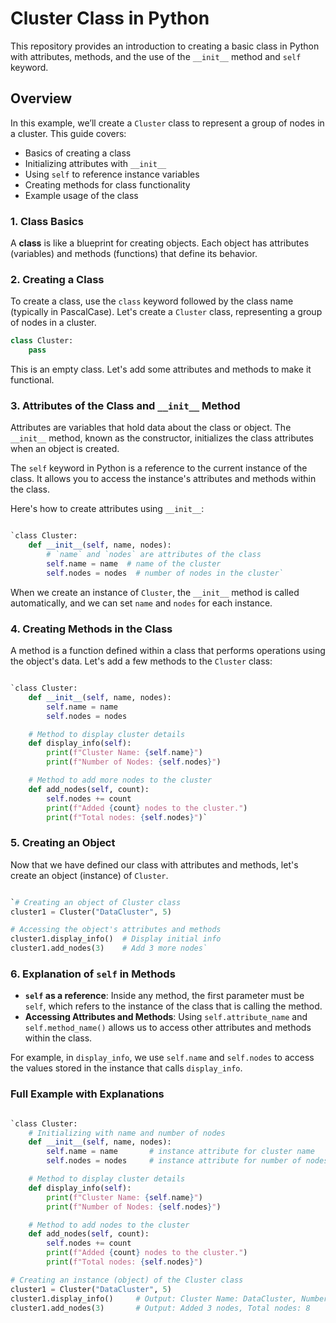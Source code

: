 # Cluster Class in Python

This repository provides an introduction to creating a basic class in Python with attributes, methods, and the use of the `__init__` method and `self` keyword.

## Overview

In this example, we’ll create a `Cluster` class to represent a group of nodes in a cluster. This guide covers:
- Basics of creating a class
- Initializing attributes with `__init__`
- Using `self` to reference instance variables
- Creating methods for class functionality
- Example usage of the class

### 1\. Class Basics

A **class** is like a blueprint for creating objects. Each object has attributes (variables) and methods (functions) that define its behavior.

### 2\. Creating a Class

To create a class, use the `class` keyword followed by the class name (typically in PascalCase). Let's create a `Cluster` class, representing a group of nodes in a cluster.

```python
class Cluster:
    pass
```
This is an empty class. Let's add some attributes and methods to make it functional.

### 3\. Attributes of the Class and `__init__` Method

Attributes are variables that hold data about the class or object. The `__init__` method, known as the constructor, initializes the class attributes when an object is created.

The `self` keyword in Python is a reference to the current instance of the class. It allows you to access the instance's attributes and methods within the class.

Here's how to create attributes using `__init__`:

```python

`class Cluster:
    def __init__(self, name, nodes):
        # `name` and `nodes` are attributes of the class
        self.name = name  # name of the cluster
        self.nodes = nodes  # number of nodes in the cluster`
```

When we create an instance of `Cluster`, the `__init__` method is called automatically, and we can set `name` and `nodes` for each instance.

### 4\. Creating Methods in the Class

A method is a function defined within a class that performs operations using the object's data. Let's add a few methods to the `Cluster` class:

```python

`class Cluster:
    def __init__(self, name, nodes):
        self.name = name
        self.nodes = nodes

    # Method to display cluster details
    def display_info(self):
        print(f"Cluster Name: {self.name}")
        print(f"Number of Nodes: {self.nodes}")

    # Method to add more nodes to the cluster
    def add_nodes(self, count):
        self.nodes += count
        print(f"Added {count} nodes to the cluster.")
        print(f"Total nodes: {self.nodes}")`
```
### 5\. Creating an Object

Now that we have defined our class with attributes and methods, let's create an object (instance) of `Cluster`.

```python

`# Creating an object of Cluster class
cluster1 = Cluster("DataCluster", 5)

# Accessing the object's attributes and methods
cluster1.display_info()  # Display initial info
cluster1.add_nodes(3)    # Add 3 more nodes`
```
### 6\. Explanation of `self` in Methods

-   **`self` as a reference**: Inside any method, the first parameter must be `self`, which refers to the instance of the class that is calling the method.
-   **Accessing Attributes and Methods**: Using `self.attribute_name` and `self.method_name()` allows us to access other attributes and methods within the class.

For example, in `display_info`, we use `self.name` and `self.nodes` to access the values stored in the instance that calls `display_info`.

### Full Example with Explanations

```python

`class Cluster:
    # Initializing with name and number of nodes
    def __init__(self, name, nodes):
        self.name = name       # instance attribute for cluster name
        self.nodes = nodes     # instance attribute for number of nodes

    # Method to display cluster details
    def display_info(self):
        print(f"Cluster Name: {self.name}")
        print(f"Number of Nodes: {self.nodes}")

    # Method to add nodes to the cluster
    def add_nodes(self, count):
        self.nodes += count
        print(f"Added {count} nodes to the cluster.")
        print(f"Total nodes: {self.nodes}")

# Creating an instance (object) of the Cluster class
cluster1 = Cluster("DataCluster", 5)
cluster1.display_info()     # Output: Cluster Name: DataCluster, Number of Nodes: 5
cluster1.add_nodes(3)       # Output: Added 3 nodes, Total nodes: 8
```
